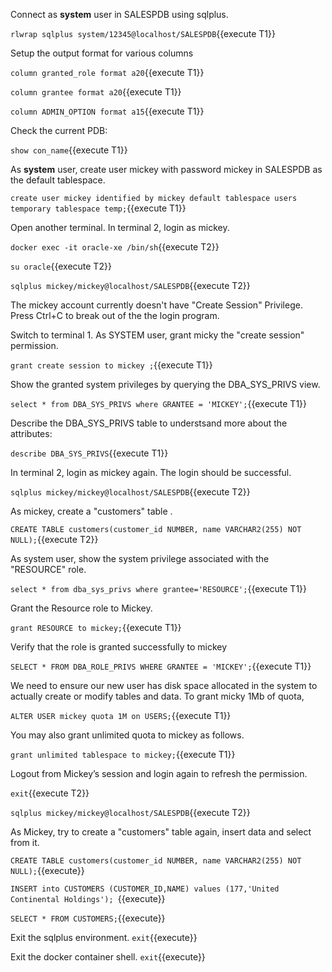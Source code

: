 Connect as **system** user in SALESPDB using sqlplus.

`rlwrap sqlplus system/12345@localhost/SALESPDB`{{execute T1}}

Setup the output format for various columns

`column granted_role format a20`{{execute T1}}

`column grantee format a20`{{execute T1}}

`column ADMIN_OPTION format a15`{{execute T1}}



Check the current PDB: 

`show con_name`{{execute T1}}


As **system** user, create user mickey with password mickey in SALESPDB as the default tablespace.

`create user mickey identified by mickey default tablespace users temporary tablespace temp;`{{execute T1}}


Open another terminal. In terminal 2, login as mickey.

`docker exec -it oracle-xe /bin/sh`{{execute T2}}

`su oracle`{{execute T2}}

`sqlplus mickey/mickey@localhost/SALESPDB`{{execute T2}}

The mickey account currently doesn't have "Create Session" Privilege. Press Ctrl+C to break out of the the login program.


Switch to terminal 1. As SYSTEM user, grant micky the  "create session" permission.

`grant create session to mickey ;`{{execute T1}}


Show the granted system privileges by querying the DBA_SYS_PRIVS view.

`select * from DBA_SYS_PRIVS where GRANTEE = 'MICKEY';`{{execute T1}}


Describe the DBA_SYS_PRIVS table to understsand more about the attributes:

`describe DBA_SYS_PRIVS`{{execute T1}}


In terminal 2, login as mickey again. The login should be successful.

`sqlplus mickey/mickey@localhost/SALESPDB`{{execute T2}}


As mickey, create a "customers" table .

`CREATE TABLE customers(customer_id NUMBER, name VARCHAR2(255) NOT NULL);`{{execute T2}}


As system user, show the system privilege associated with the "RESOURCE" role.

`select * from dba_sys_privs where grantee='RESOURCE';`{{execute T1}}



Grant the Resource role to Mickey.

`grant RESOURCE to mickey;`{{execute T1}}


Verify that the role is granted successfully to mickey

`SELECT * FROM DBA_ROLE_PRIVS WHERE GRANTEE = 'MICKEY';`{{execute T1}}


We need to ensure our new user has disk space allocated in the system to actually create or modify tables and data. To grant micky 1Mb of quota, 

`ALTER USER mickey quota 1M on USERS;`{{execute T1}}

You may also grant unlimited quota to mickey as follows.

`grant unlimited tablespace to mickey;`{{execute T1}}


Logout from Mickey’s session and login again to refresh the permission.

`exit`{{execute T2}}

`sqlplus mickey/mickey@localhost/SALESPDB`{{execute T2}}


As Mickey, try to create a "customers" table again, insert data and select from it.

`CREATE TABLE customers(customer_id NUMBER, name VARCHAR2(255) NOT NULL);`{{execute}}

`INSERT into CUSTOMERS (CUSTOMER_ID,NAME) values (177,'United Continental Holdings'); `{{execute}}

`SELECT * FROM CUSTOMERS;`{{execute}}

Exit the sqlplus environment.
`exit`{{execute}}

Exit the docker container shell.
`exit`{{execute}}

